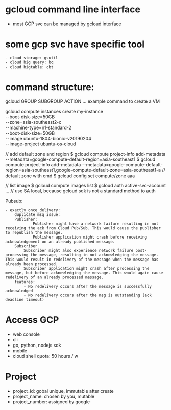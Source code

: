 # gcloud command line interface
  - most GCP svc can be managed by gcloud interface
# some gcp svc have specific tool

    - cloud storage: gsutil
    - cloud big query: bq
    - cloud bigtable: cbt

# command structure:

  gcloud GROUP SUBGROUP ACTION ...
  example command to create a VM
  
  gcloud compute instances create my-instance \
  --boot-disk-size=50GB \
  --zone=asia-southeast2-c \
  --machine-type=n1-standard-2 \
  --boot-disk-size=50GB \
  --image ubuntu-1804-bionic-v20190204 \
  --image-project ubuntu-os-cloud
  
  // add default zone and region
  $ gcloud compute project-info add-metadata --metadata=google-compute-default-region=asia-southeast1
  $ gcloud compute project-info add-metadata --metadata=google-compute-default-region=asia-southeast1,google-compute-default-zone=asia-southeast1-a
  // default zone with cmd
  $ gcloud config set compute/zone aaa
  
  // list image
  $ gcloud compute images list
  $ gcloud auth active-svc-account ... // use SA local, because gcloud sdk is not a standard method to auth

Pubsub:
    
    - exactly_once_delivery:
        duplicate_msg_issue:
        Publisher:
                Publisher might have a network failure resulting in not receiving the ack from Cloud Pub/Sub. This would cause the publisher to republish the message.
                Publisher application might crash before receiving acknowledgement on an already published message.
        Subscriber
            Subscriber might also experience network failure post-processing the message, resulting in not acknowledging the message. This would result in redelivery of the message when the message has already been processed.
            Subscriber application might crash after processing the message, but before acknowledging the message. This would again cause redelivery of an already processed message.
        features:
            - No redelivery occurs after the message is successfully acknowledged
            - No redelivery occurs after the msg is outstanding (ack deadline timeout)
# Access GCP

  - web console
  - cli
  - go, python, nodejs sdk
  - mobile
  - cloud shell quota: 50 hours / w

# Project

  - project_id: gobal unique, immutable after create
  - project_name: chosen by you, mutable
  - project_number: assigned by google

